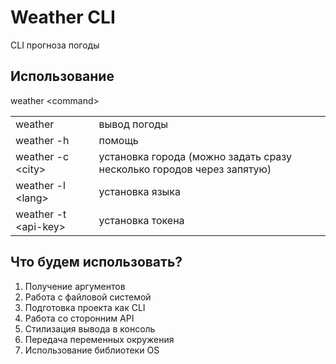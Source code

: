 # Weather CLI

CLI прогноза погоды

## Использование

weather \<command>

|                       |                  |
|:----------------------|:-----------------|
| weather               | вывод погоды     |
| weather -h            | помощь           |
| weather -c \<city>    | установка города (можно задать сразу несколько городов через запятую) |
| weather -l \<lang>    | установка языка  |
| weather -t \<api-key> | установка токена |

## Что будем использовать?

1. Получение аргументов
1. Работа с файловой системой
1. Подготовка проекта как CLI
1. Работа со сторонним API
1. Стилизация вывода в консоль
1. Передача переменных окружения
1. Использование библиотеки OS
